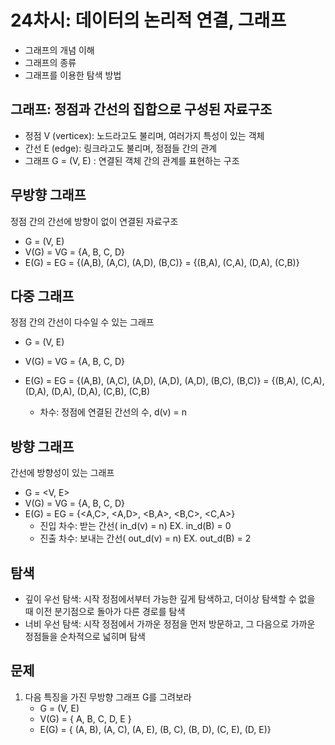 # 24차시: 데이터의 논리적 연결, 그래프 
* 그래프의 개념 이해
* 그래프의 종류
* 그래프를 이용한 탐색 방법

## 그래프: 정점과 간선의 집합으로 구성된 자료구조
* 정점 V (verticex): 노드라고도 불리며, 여러가지 특성이 있는 객체
* 간선 E (edge): 링크라고도 불리며, 정점들 간의 관계 
* 그래프 G = (V, E) : 연결된 객체 간의 관계를 표현하는 구조 

## 무방향 그래프
정점 간의 간선에 방향이 없이 연결된 자료구조 
* G = (V, E)
* V(G) = VG = {A, B, C, D}
* E(G) = EG = {(A,B), (A,C), (A,D), (B,C)}
 = {(B,A), (C,A), (D,A), (C,B)}
 
## 다중 그래프 
정점 간의 간선이 다수일 수 있는 그래프 
* G = (V, E)
* V(G) = VG = {A, B, C, D}
* E(G) = EG = {(A,B), (A,C), (A,D), (A,D), (A,D), (B,C), (B,C)}
 = {(B,A), (C,A), (D,A), (D,A), (D,A), (C,B), (C,B)

  * 차수: 정점에 연결된 간선의 수, d(v) = n 

## 방향 그래프
간선에 방향성이 있는 그래프 
* G = <V, E>
* V(G) = VG = {A, B, C, D}
* E(G) = EG = {<A,C>, <A,D>, <B,A>, <B,C>, <C,A>}
  * 진입 차수: 받는 간선( in_d(v) = n)  EX.  in_d(B) = 0
  * 진출 차수: 보내는 간선( out_d(v) = n)  EX.  out_d(B) = 2 


## 탐색
* 깊이 우선 탐색: 시작 정점에서부터 가능한 깊게 탐색하고, 더이상 탐색할 수 없을 때 이전 분기점으로 돌아가 다른 경로를 탐색
* 너비 우선 탐색: 시작 정점에서 가까운 정점을 먼저 방문하고, 그 다음으로 가까운 정점들을 순차적으로 넓히며 탐색

  
## 문제
1. 다음 특징을 가진 무방향 그래프 G를 그려보라
   * G = (V, E)
   * V(G) = { A, B, C, D, E }
   * E(G) = { (A, B), (A, C), (A, E), (B, C), (B, D), (C, E), (D, E)}
     

